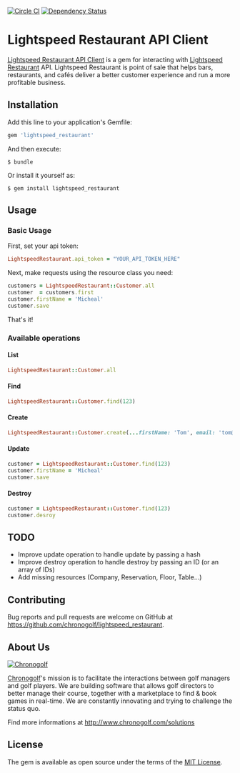 [![Circle CI](https://circleci.com/gh/chronogolf/lightspeed_restaurant.svg?style=shield&circle-token=94ebc6c7495f5c0bbf9f6a89526395306f223b7e)](https://circleci.com/gh/chronogolf/lightspeed_restaurant) [![Dependency Status](https://gemnasium.com/97099eaf969214667ab4e212a1a4c7fe.svg)](https://gemnasium.com/chronogolf/lightspeed_restaurant)

# Lightspeed Restaurant API Client

[Lightspeed Restaurant API Client](https://github.com/chronogolf/lightspeed_restaurant) is a gem for interacting with [Lightspeed Restaurant](https://www.lightspeedhq.com/products/restaurant/) API. 
Lightspeed Restaurant is point of sale that helps bars, restaurants, and cafés deliver a better customer experience and run a more profitable business.

## Installation

Add this line to your application's Gemfile:

```ruby
gem 'lightspeed_restaurant'
```

And then execute:

    $ bundle

Or install it yourself as:

    $ gem install lightspeed_restaurant

## Usage

### Basic Usage

First, set your api token:
```ruby
LightspeedRestaurant.api_token = "YOUR_API_TOKEN_HERE"
```
Next, make requests using the resource class you need:
```ruby
customers = LightspeedRestaurant::Customer.all
customer  = customers.first
customer.firstName = 'Micheal'
customer.save
```
That's it!

### Available operations

#### List

```ruby
LightspeedRestaurant::Customer.all
```

#### Find
```ruby
LightspeedRestaurant::Customer.find(123)
```

#### Create
```ruby
LightspeedRestaurant::Customer.create(...firstName: 'Tom', email: 'tom@brady.com'...)
```

#### Update
```ruby
customer = LightspeedRestaurant::Customer.find(123)
customer.firstName = 'Micheal'
customer.save
```

#### Destroy
```ruby
customer = LightspeedRestaurant::Customer.find(123)
customer.desroy
```

## TODO
- Improve update operation to handle update by passing a hash
- Improve destroy operation to handle destroy by passing an ID (or an array of IDs)
- Add missing resources (Company, Reservation, Floor, Table...)


## Contributing

Bug reports and pull requests are welcome on GitHub at https://github.com/chronogolf/lightspeed_restaurant.

## About Us
[![Chronogolf][crest]](http://www.chronogolf.com)

[Chronogolf](http://www.chronogolf.com)'s mission is to facilitate the interactions between golf managers and golf players. We are building software that allows golf directors to better manage their course, together with a marketplace to find & book games in real-time. We are constantly innovating and trying to challenge the status quo.

Find more informations at http://www.chronogolf.com/solutions


## License

The gem is available as open source under the terms of the [MIT License](http://opensource.org/licenses/MIT).

[crest]: https://d2gn4xht817m0g.cloudfront.net/p/product_screenshots/images/original/000/614/797/614797-f3db0c404af118f18f765c51e9be9a44dda57875.png?1447183798
